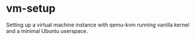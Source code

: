 # vm-setup
 Setting up a virtual machine instance with qemu-kvm running vanilla kernel and a minimal Ubuntu userspace.
